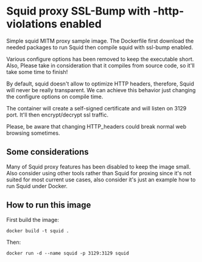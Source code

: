 # Squid proxy SSL-Bump with -http-violations enabled

Simple squid MITM proxy sample image.
The Dockerfile first download the needed packages to run Squid then compile squid with ssl-bump enabled. 

Various configure options has been removed to keep the executable short. Also, Please take in consideration that it compiles from source code, so it'll take some time to finish! 

By default, squid doesn't allow to optimize HTTP headers, therefore, Squid will never be really transparent. We can achieve this behavior just changing the configure options on compile time. 

The container will create a self-signed certificate and will listen on 3129 port. It'll then encrypt/decrypt ssl traffic.

Please, be aware that changing HTTP_headers could break normal web browsing sometimes.

## Some considerations

Many of Squid proxy features has been disabled to keep the image small. Also consider using other tools rather than Squid for proxing since it's not suited for most current use cases, also consider it's just an example how to run Squid under Docker. 

## How to run this image

First build the image:
```
docker build -t squid .
```

Then:

```
docker run -d --name squid -p 3129:3129 squid 
```



